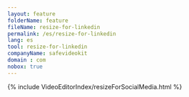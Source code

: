```yaml
---
layout: feature
folderName: feature
fileName: resize-for-linkedin
permalink: /es/resize-for-linkedin
lang: es
tool: resize-for-linkedin
companyName: safevideokit
domain : com
nobox: true
---
```


{% include VideoEditorIndex/resizeForSocialMedia.html %}

   